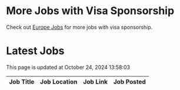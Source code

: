 # More Jobs with Visa Sponsorship

Check out [Europe Jobs](https://github.com/sureshparimi/europejobs#latest-jobs) for more jobs with visa sponsorship.

# Latest Jobs

This page is updated at October 24, 2024 13:58:03

| Job Title | Job Location | Job Link | Job Posted |
| --- | --- | --- | --- |
